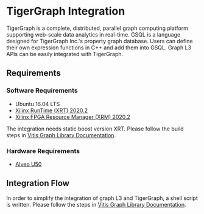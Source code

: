 # TigerGraph Integration

TigerGraph is a complete, distributed, parallel graph computing platform supporting web-scale data analytics in real-time. GSQL is a language designed for TigerGraph Inc.'s property graph database. Users can define their own expression functions in C++ and add them into GSQL. Graph L3 APIs can be easily integrated with TigerGraph.

## Requirements
### Software Requirements
- Ubuntu 16.04 LTS
- [Xilinx RunTime (XRT) 2020.2](https://github.com/Xilinx/XRT)
- [Xilinx FPGA Resource Manager (XRM) 2020.2](https://github.com/Xilinx/XRM)

The integration needs static boost version XRT. Please follow the build steps in [Vitis Graph Library Documentation](https://xilinx.github.io/Vitis_Libraries/graph/2020.1/plugin/tigergraph_integration.html).

### Hardware Requirements
- [Alveo U50](https://www.xilinx.com/products/boards-and-kits/alveo/u50.html)

## Integration Flow
In order to simplify the integration of graph L3 and TigerGraph, a shell script is written. Please follow the steps in [Vitis Graph Library Documentation](https://xilinx.github.io/Vitis_Libraries/graph/2020.1/plugin/tigergraph_integration.html).

